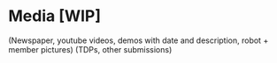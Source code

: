 # Media [WIP]

(Newspaper, youtube videos, demos with date and description, robot + member pictures)
(TDPs, other submissions)